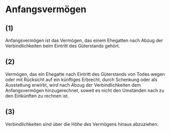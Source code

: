 # Anfangsvermögen



## (1)

 Anfangsvermögen ist das Vermögen, das einem Ehegatten nach Abzug der Verbindlichkeiten beim Eintritt des Güterstands gehört.

## (2)

 Vermögen, das ein Ehegatte nach Eintritt des Güterstands von Todes wegen oder mit Rücksicht auf ein künftiges Erbrecht, durch Schenkung oder als Ausstattung erwirbt, wird nach Abzug der Verbindlichkeiten dem Anfangsvermögen hinzugerechnet, soweit es nicht den Umständen nach zu den Einkünften zu rechnen ist.

## (3)

 Verbindlichkeiten sind über die Höhe des Vermögens hinaus abzuziehen. 

